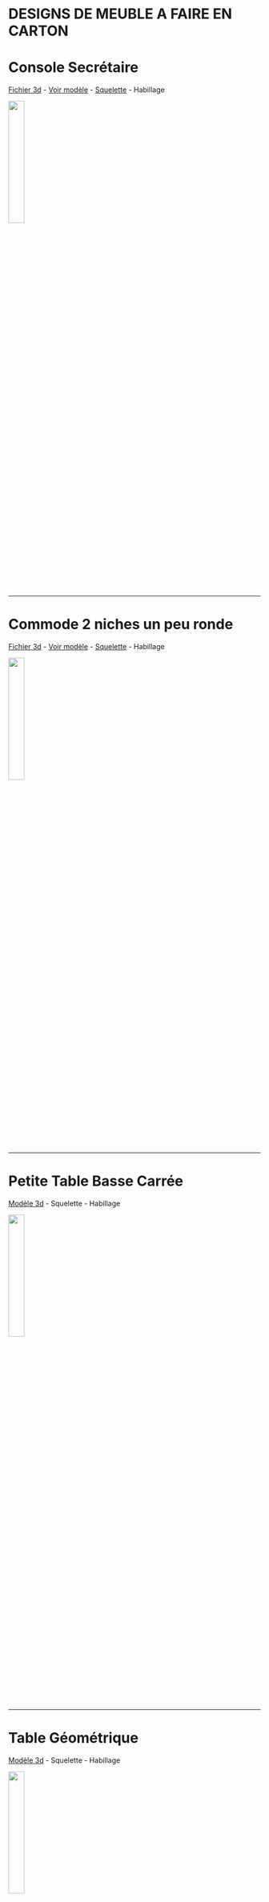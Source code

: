 # DESIGNS DE MEUBLE A FAIRE EN CARTON

# Console Secrétaire
<a href="https://raw.githubusercontent.com/gilboonet/designs/master/MEUBLES/0001.obj">Fichier 3d</a> - 
<a href="https://jscad.xyz/#https://raw.githubusercontent.com/gilboonet/designs/master/MEUBLES/0001.obj">Voir modèle</a> - 
<a href="https://jscad.xyz/#https://raw.githubusercontent.com/gilboonet/designs/master/MEUBLES/sq_ed0001.js">Squelette</a> - 
Habillage

<img src="https://raw.githubusercontent.com/gilboonet/designs/master/MEUBLES/0001.png" width=25% height=25%>

***
# Commode 2 niches un peu ronde
<a href="https://raw.githubusercontent.com/gilboonet/designs/master/MEUBLES/0002.obj">Fichier 3d</a> - 
<a href="https://jscad.xyz/#https://raw.githubusercontent.com/gilboonet/designs/master/MEUBLES/0001.obj">Voir modèle</a> - 
<a href="https://jscad.xyz/#https://raw.githubusercontent.com/gilboonet/designs/master/MEUBLES/sq_ed0002.js">Squelette</a> - 
Habillage

<img src="https://raw.githubusercontent.com/gilboonet/designs/master/MEUBLES/0002.png" width=25% height=25%>

***
# Petite Table Basse Carrée
<a href="https://raw.githubusercontent.com/gilboonet/designs/master/MEUBLES/0003.obj"> Modèle 3d</a> - Squelette - Habillage

<img src="https://raw.githubusercontent.com/gilboonet/designs/master/MEUBLES/0003.png" width=25% height=25%>

***
# Table Géométrique
<a href="https://raw.githubusercontent.com/gilboonet/designs/master/MEUBLES/0004.obj"> Modèle 3d</a> - Squelette - Habillage

<img src="https://raw.githubusercontent.com/gilboonet/designs/master/MEUBLES/0004.png" width=25% height=25%>

***
# Fauteuil Club Classique
<a href="https://raw.githubusercontent.com/gilboonet/designs/master/MEUBLES/0005.obj"> Modèle 3d</a> - Squelette - Habillage

<img src="https://raw.githubusercontent.com/gilboonet/designs/master/MEUBLES/0005.png" width=25% height=25%>

***
# Commode galbée
<a href="https://raw.githubusercontent.com/gilboonet/designs/master/MEUBLES/0006.obj"> Modèle 3d</a> - Squelette - Habillage

<img src="https://raw.githubusercontent.com/gilboonet/designs/master/MEUBLES/0006.png" width=25% height=25%>

***
# Buffet Galbé (base)
<a href="https://raw.githubusercontent.com/gilboonet/designs/master/MEUBLES/0007.obj"> Modèle 3d</a> - Squelette - Habillage

<img src="https://raw.githubusercontent.com/gilboonet/designs/master/MEUBLES/0007.png" width=25% height=25%>

***
# Meuble TV en Coin
<a href="https://raw.githubusercontent.com/gilboonet/designs/master/MEUBLES/0008.obj"> Modèle 3d</a> - Squelette - Habillage

<img src="https://raw.githubusercontent.com/gilboonet/designs/master/MEUBLES/0008.png" width=25% height=25%>

***
# Meuble rond
<a href="https://raw.githubusercontent.com/gilboonet/designs/master/MEUBLES/0009.obj"> Modèle 3d</a> - Squelette - Habillage

<img src="https://raw.githubusercontent.com/gilboonet/designs/master/MEUBLES/0009.png" width=25% height=25%>
